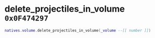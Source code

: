 # delete_projectiles_in_volume `0x0F474297`

```lua
natives.volume.delete_projectiles_in_volume(_volume --[[ number ]])
```